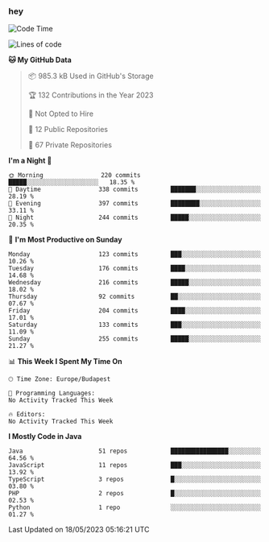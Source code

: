 ### hey

<!--START_SECTION:waka-->
![Code Time](http://img.shields.io/badge/Code%20Time-884%20hrs%2054%20mins-blue)

![Lines of code](https://img.shields.io/badge/From%20Hello%20World%20I%27ve%20Written-965.9%20thousand%20lines%20of%20code-blue)

**🐱 My GitHub Data** 

> 📦 985.3 kB Used in GitHub's Storage 
 > 
> 🏆 132 Contributions in the Year 2023
 > 
> 🚫 Not Opted to Hire
 > 
> 📜 12 Public Repositories 
 > 
> 🔑 67 Private Repositories 
 > 
**I'm a Night 🦉** 

```text
🌞 Morning                220 commits         █████░░░░░░░░░░░░░░░░░░░░   18.35 % 
🌆 Daytime                338 commits         ███████░░░░░░░░░░░░░░░░░░   28.19 % 
🌃 Evening                397 commits         ████████░░░░░░░░░░░░░░░░░   33.11 % 
🌙 Night                  244 commits         █████░░░░░░░░░░░░░░░░░░░░   20.35 % 
```
📅 **I'm Most Productive on Sunday** 

```text
Monday                   123 commits         ███░░░░░░░░░░░░░░░░░░░░░░   10.26 % 
Tuesday                  176 commits         ████░░░░░░░░░░░░░░░░░░░░░   14.68 % 
Wednesday                216 commits         █████░░░░░░░░░░░░░░░░░░░░   18.02 % 
Thursday                 92 commits          ██░░░░░░░░░░░░░░░░░░░░░░░   07.67 % 
Friday                   204 commits         ████░░░░░░░░░░░░░░░░░░░░░   17.01 % 
Saturday                 133 commits         ███░░░░░░░░░░░░░░░░░░░░░░   11.09 % 
Sunday                   255 commits         █████░░░░░░░░░░░░░░░░░░░░   21.27 % 
```


📊 **This Week I Spent My Time On** 

```text
🕑︎ Time Zone: Europe/Budapest

💬 Programming Languages: 
No Activity Tracked This Week

🔥 Editors: 
No Activity Tracked This Week
```

**I Mostly Code in Java** 

```text
Java                     51 repos            ████████████████░░░░░░░░░   64.56 % 
JavaScript               11 repos            ███░░░░░░░░░░░░░░░░░░░░░░   13.92 % 
TypeScript               3 repos             █░░░░░░░░░░░░░░░░░░░░░░░░   03.80 % 
PHP                      2 repos             █░░░░░░░░░░░░░░░░░░░░░░░░   02.53 % 
Python                   1 repo              ░░░░░░░░░░░░░░░░░░░░░░░░░   01.27 % 
```




 Last Updated on 18/05/2023 05:16:21 UTC
<!--END_SECTION:waka-->
